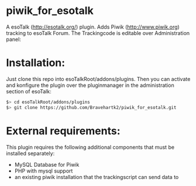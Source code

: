 piwik_for_esotalk
=================

A esoTalk (http://esotalk.org/) plugin. Adds Piwik (http://www.piwik.org) tracking to esoTalk Forum. The Trackingcode is editable over Administration panel:

Installation:
=================
Just clone this repo into esoTalkRoot/addons/plugins. Then you can activate and konfigure the plugin over the pluginmanager in the administration section of esoTalk:

~~~bash
$> cd esoTalkRoot/addons/plugins
$> git clone https://github.com/Bravehartk2/piwik_for_esotalk.git
~~~

External requirements:
==================
This plugin requires the following additional components that must be installed separately:

- MySQL Database for Piwik
- PHP with mysql support
- an existing piwik installation that the trackingscript can send data to
